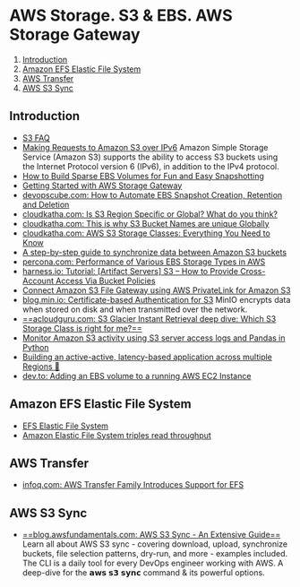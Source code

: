 # AWS Storage. S3 & EBS. AWS Storage Gateway

1. [Introduction](#introduction)
2. [Amazon EFS Elastic File System](#amazon-efs-elastic-file-system)
3. [AWS Transfer](#aws-transfer)
4. [AWS S3 Sync](#aws-s3-sync)

## Introduction

- [S3 FAQ](https://aws.amazon.com/s3/faqs/)
- [Making Requests to Amazon S3 over IPv6](http://docs.aws.amazon.com/AmazonS3/latest/dev/ipv6-access.html) Amazon Simple Storage Service (Amazon S3) supports the ability to access S3 buckets using the Internet Protocol version 6 (IPv6), in addition to the IPv4 protocol.
- [How to Build Sparse EBS Volumes for Fun and Easy Snapshotting](https://aws.amazon.com/blogs/apn/how-to-build-sparse-ebs-volumes-for-fun-and-easy-snapshotting/)
- [Getting Started with AWS Storage Gateway](http://docs.aws.amazon.com/storagegateway/latest/userguide/GettingStarted-common.html)
- [devopscube.com: How to Automate EBS Snapshot Creation, Retention and Deletion](https://devopscube.com/automate-ebs-snapshot-creation-deletion/)
- [cloudkatha.com: Is S3 Region Specific or Global? What do you think?](https://cloudkatha.com/is-s3-region-specific-or-global-what-do-you-think/)
- [cloudkatha.com: This is why S3 Bucket Names are unique Globally](https://cloudkatha.com/why-s3-bucket-names-are-unique-globally/)
- [cloudkatha.com: AWS S3 Storage Classes: Everything You Need to Know](https://cloudkatha.com/aws-s3-storage-classes-everything-you-need-to-know/)
- [A step-by-step guide to synchronize data between Amazon S3 buckets](https://aws.amazon.com/blogs/storage/a-step-by-step-guide-to-synchronize-data-between-amazon-s3-buckets)
- [percona.com: Performance of Various EBS Storage Types in AWS](https://www.percona.com/blog/performance-of-various-ebs-storage-types-in-aws/)
- [harness.io: Tutorial: [Artifact Servers] S3 – How to Provide Cross-Account Access Via Bucket Policies](https://harness.io/blog/devops/tutorial-s3-cross-account/)
- [Connect Amazon S3 File Gateway using AWS PrivateLink for Amazon S3](https://aws.amazon.com/es/blogs/architecture/connect-amazon-s3-file-gateway-using-aws-privatelink-for-amazon-s3/)
- [blog.min.io: Certificate-based Authentication for S3](https://blog.min.io/certificate-based-authentication-with-s3/) MinIO encrypts data when stored on disk and when transmitted over the network.
- [==acloudguru.com: S3 Glacier Instant Retrieval deep dive: Which S3 Storage Class is right for me?==](https://acloudguru.com/blog/engineering/s3-glacier-instant-retrieval-deep-dive-which-s3-storage-class-is-right-for-me)
- [Monitor Amazon S3 activity using S3 server access logs and Pandas in Python](https://aws.amazon.com/blogs/storage/monitor-amazon-s3-activity-using-s3-server-access-logs-and-pandas-in-python/)
- [Building an active-active, latency-based application across multiple Regions 🌟](https://aws.amazon.com/blogs/storage/building-an-active-active-latency-based-application-across-multiple-regions/)
- [dev.to: Adding an EBS volume to a running AWS EC2 Instance](https://dev.to/aws-builders/adding-an-ebs-volume-to-a-running-aws-ec2-instance-311l)

## Amazon EFS Elastic File System

- [EFS Elastic File System](https://aws.amazon.com/blogs/aws/amazon-elastic-file-system-production-ready-in-three-regions)
- [Amazon Elastic File System triples read throughput](https://aws.amazon.com/about-aws/whats-new/2021/01/amazon-elastic-file-system-triples-read-throughput/)

## AWS Transfer

- [infoq.com: AWS Transfer Family Introduces Support for EFS](https://www.infoq.com/news/2021/01/aws-transfer-ftp-efs/)

## AWS S3 Sync

- [==blog.awsfundamentals.com: AWS S3 Sync - An Extensive Guide==](https://blog.awsfundamentals.com/aws-s3-sync) Learn all about AWS S3 sync - covering download, upload, synchronize buckets, file selection patterns, dry-run, and more - examples included. The CLI is a daily tool for every DevOps engineer working with AWS. A deep-dive for the 𝗮𝘄𝘀 𝘀𝟯 𝘀𝘆𝗻𝗰 command & its powerful options.
